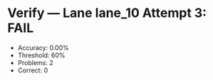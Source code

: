 # Verify — Lane lane_10 Attempt 3: FAIL

- Accuracy: 0.00%
- Threshold: 60%
- Problems: 2
- Correct: 0